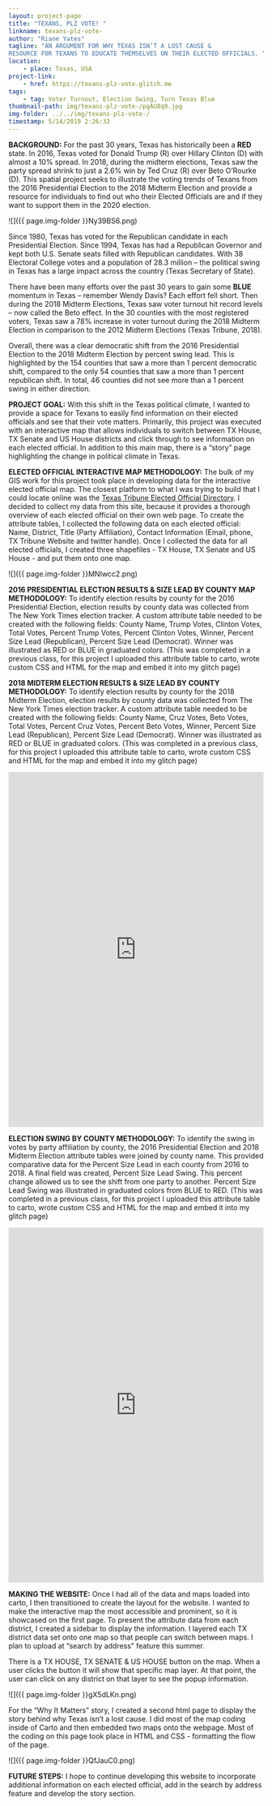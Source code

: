 ```yaml
---
layout: project-page
title: "TEXANS, PLZ VOTE! "
linkname: texans-plz-vote-
author: "Riane Yates"
tagline: "AN ARGUMENT FOR WHY TEXAS ISN’T A LOST CAUSE &
RESOURCE FOR TEXANS TO EDUCATE THEMSELVES ON THEIR ELECTED OFFICIALS. "
location:
    - place: Texas, USA
project-link:
    - href: https://texans-plz-vote.glitch.me
tags:
    - tag: Voter Turnout, Election Swing, Turn Texas Blue 
thumbnail-path: img/texans-plz-vote-/pgAU8q9.jpg
img-folder: ../../img/texans-plz-vote-/
timestamp: 5/14/2019 2:26:32
---
```

**BACKGROUND:**
For the past 30 years, Texas has historically been a **RED** state. In 2016, Texas voted for Donald Trump (R) over Hillary Clinton (D) with almost a 10% spread. In 2018, during the midterm elections, Texas saw the party spread shrink to just a 2.6% win by Ted Cruz (R) over Beto O’Rourke (D). This spatial project seeks to illustrate the voting trends of Texans from the 2016 Presidential Election to the 2018 Midterm Election and provide a resource for individuals to find out who their Elected Officials are and if they want to support them in the 2020 election. 

![]({{ page.img-folder }}Ny39BS6.png)

Since 1980, Texas has voted for the Republican candidate in each Presidential Election. Since 1994, Texas has had a Republican Governor and kept both U.S. Senate seats filled with Republican candidates. With 38 Electoral College votes and a population of 28.3 million – the political swing in Texas has a large impact across the country (Texas Secretary of State). 

There have been many efforts over the past 30 years to gain some **BLUE** momentum in Texas – remember Wendy Davis? Each effort fell short. Then during the 2018 Midterm Elections, Texas saw voter turnout hit record levels – now called the Beto effect. In the 30 counties with the most registered voters, Texas saw a 78% increase in voter turnout during the 2018 Midterm Election in comparison to the 2012 Midterm Elections (Texas Tribune, 2018). 

Overall, there was a clear democratic shift from the 2016 Presidential Election to the 2018 Midterm Election by percent swing lead. This is highlighted by the 154 counties that saw a more than 1 percent democratic shift, compared to the only 54 counties that saw a more than 1 percent republican shift. In total, 46 counties did not see more than a 1 percent swing in either direction. 


**PROJECT GOAL:**
With this shift in the Texas political climate, I wanted to provide a space for Texans to easily find information on their elected officials and see that their vote matters. Primarily, this project was executed with an interactive map that allows individuals to switch between TX House, TX Senate and US House districts and click through to see information on each elected official. In addition to this main map, there is a “story” page highlighting the change in political climate in Texas.  


**ELECTED OFFICIAL INTERACTIVE MAP METHODOLOGY:** 
The bulk of my GIS work for this project took place in developing data for the interactive elected official map. The closest platform to what I was trying to build that I could locate online was the [Texas Tribune Elected Official Directory](https://www.texastribune.org/directory/). I decided to collect my data from this site, because it provides a thorough overview of each elected official on their own web page. To create the attribute tables, I collected the following data on each elected official: Name, District, Title (Party Affiliation), Contact Information (Email, phone, TX Tribune Website and twitter handle). Once I collected the data for all elected officials, I created three shapefiles - TX House, TX Senate and US House - and put them onto one map.

![]({{ page.img-folder }}MNIwcc2.png)

**2016 PRESIDENTIAL ELECTION RESULTS & SIZE LEAD BY COUNTY MAP METHODOLOGY:**
To identify election results by county for the 2016 Presidential Election, election results by county data was collected from The New York Times election tracker. A custom attribute table needed to be created with the following fields: County Name, Trump Votes, Clinton Votes, Total Votes, Percent Trump Votes, Percent Clinton Votes, Winner, Percent Size Lead (Republican), Percent Size Lead (Democrat). Winner was illustrated as RED or BLUE in graduated colors. (This was completed in a previous class, for this project I uploaded this attribute table to carto, wrote custom CSS and HTML for the map and embed it into my glitch page)


**2018 MIDTERM ELECTION RESULTS & SIZE LEAD BY COUNTY METHODOLOGY:** 
To identify election results by county for the 2018 Midterm Election, election results by county data was collected from The New York Times election tracker. A custom attribute table needed to be created with the following fields: County Name, Cruz Votes, Beto Votes, Total Votes, Percent Cruz Votes, Percent Beto Votes, Winner, Percent Size Lead (Republican), Percent Size Lead (Democrat). Winner was illustrated as RED or BLUE in graduated colors. (This was completed in a previous class, for this project I uploaded this attribute table to carto, wrote custom CSS and HTML for the map and embed it into my glitch page)


<iframe width="100%" height="700" frameborder="0" src="https://thenewschool.carto.com/u/rianeyates/builder/77996a22-0a9b-4f1b-8c2c-7c595fb08106/embed" allowfullscreen webkitallowfullscreen mozallowfullscreen oallowfullscreen msallowfullscreen></iframe>

**ELECTION SWING BY COUNTY METHODOLOGY:**
To identify the swing in votes by party affiliation by county, the 2016 Presidential Election and 2018 Midterm Election attribute tables were joined by county name. This provided comparative data for the Percent Size Lead in each county from 2016 to 2018. A final field was created, Percent Size Lead Swing. This percent change allowed us to see the shift from one party to another. Percent Size Lead Swing was illustrated in graduated colors from BLUE to RED. (This was completed in a previous class, for this project I uploaded this attribute table to carto, wrote custom CSS and HTML for the map and embed it into my glitch page)

<iframe width="100%" height="700" frameborder="0" src="https://thenewschool.carto.com/u/rianeyates/builder/0a83d2da-a362-47c7-b9ce-5fd913d0173d/embed" allowfullscreen webkitallowfullscreen mozallowfullscreen oallowfullscreen msallowfullscreen></iframe>

**MAKING THE WEBSITE:**
Once I had all of the data and maps loaded into carto, I then transitioned to create the layout for the website. I wanted to make the interactive map the most accessible and prominent, so it is showcased on the first page. To present the attribute data from each district, I created a sidebar to display the information. I layered each TX district data set onto one map so that people can switch between maps. I plan to upload at “search by address” feature this summer.  

There is a TX HOUSE, TX SENATE & US HOUSE button on the map. When a user clicks the button it will show that specific map layer. At that point, the user can click on any district on that layer to see the popup information.

![]({{ page.img-folder }}gX5dLKn.png)

For the “Why It Matters” story, I created a second html page to display the story behind why Texas isn’t a lost cause. I did most of the map coding inside of Carto and then embedded two maps onto the webpage. Most of the coding on this page took place in HTML and CSS - formatting the flow of the page.  

![]({{ page.img-folder }}QfJauC0.png)

**FUTURE STEPS:**
I hope to continue developing this website to incorporate additional information on each elected official, add in the search by address feature and develop the story section. 
